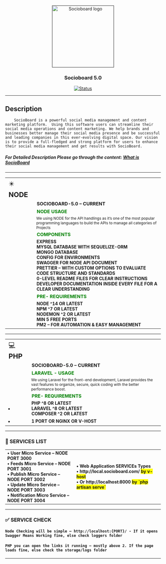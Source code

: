 <p align="center">
  <a href="" rel="noopener">
 <img height=200px src="http://socioboard.com/wp-content/uploads/2021/07/SocioBoard-v5-logo.png" alt="Socioboard logo"></a>
</p>

<h3 align="center">Socioboard 5.0</h3>

<div align="center">

[![Status](https://img.shields.io/badge/Features-Document-success.svg)]()
 
</div>

***

## Description

``` desc
    SocioBoard is a powerful social media management and content marketing platform.  Using this software users can streamline their social media operations and content marketing. We help brands and businesses better manage their social media presence and be successful and leading companies in this ever-evolving digital space. Our vision is to provide a full-fledged and strong platform for users to enhance their social media management and get results with SocioBoard.
```

##### For Detailed Description Please go through the content: [What is SocioBoard](https://github.com/socioboard/Socioboard-5.0#readme)

***

<table style="border:none">
  <tr>
    <td style="border:none;font-size:22px;"> ✴️ <span style="text-align:left;font-size:22px;font-weight:bold"> NODE <span> </td>
  </tr>
  <tr>
    <td style="border:none"></td>
    <td style="border:none;text-align:left;font-size:15px;font-weight:bold"> SOCIOBOARD-5.0 – CURRENT </td>
  </tr>
  <tr>
    <td style="border:none"></td>
    <td style="border:none;text-align:left;font-size:15px;font-weight:bold;color:green"> NODE USAGE </td>
  </tr>
  <tr style="padding-top:0px;margin-top:0px;">
    <td style="border:none"></td>
    <td style="border:none;text-align:left;font-size:12px;"> We using NODE for the API handlings as it’s one of the most popular programming languages to build the APIs to manage all categories of Projects </td>
  </tr>
  <tr>
    <td style="border:none"></td>
    <td style="border:none;text-align:left;font-size:15px;font-weight:bold;color:green"> COMPONENTS </td>
  </tr>
  <tr>
    <td style="border:none"></td>
    <td style="border:none;text-align:left;font-size:14px;font-weight:bold"> EXPRESS <br/>
    MYSQL DATABASE WITH SEQUELIZE-ORM <br/>
    MONGO DATABASE <br/>
    CONFIG FOR ENVIRONMENTS <br/>
    SWAGGER FOR NODE API DOCUMENT <br/>
    PRETTIER – WITH CUSTOM OPTIONS TO EVALUATE CODE STRUCTURE AND STANDARDS <br/>
    0-LEVEL README FILES FOR CLEAR INSTRUCTIONS <br/>
    DEVELOPER DOCUMENTATION INSIDE EVERY FILE FOR A CLEAR UNDERSTANDING <br/>
  </td>
  </tr>

  <tr>
    <td style="border:none"></td>
    <td style="border:none;text-align:left;font-size:15px;font-weight:bold;color:green"> PRE- REQUIREMENTS </td>
  </tr>
  <tr>
    <td style="border:none"></td>
    <td style="border:none;text-align:left;font-size:14px;font-weight:bold"> NODE ^14 OR LATEST <br/>
    NPM ^7 OR LATEST <br/>
    NODEMON ^2 OR LATEST <br/>
    MIN 5 FREE PORTS <br/>
    PM2 – FOR AUTOMATION & EASY MANAGEMENT <br/>
    </td>
  </tr>
</table>

***

<table style="border:none">
  <tr>
    <td style="border:none;font-size:22px;"> 💻 <span style="text-align:left;font-size:22px;font-weight:bold"> PHP <span> </td>
  </tr>
  <tr>
    <td style="border:none"></td>
    <td style="border:none;text-align:left;font-size:15px;font-weight:bold"> SOCIOBOARD-5.0 – CURRENT </td>
  </tr>
  <tr>
    <td style="border:none"></td>
    <td style="border:none;text-align:left;font-size:15px;font-weight:bold;color:green"> LARAVEL - USAGE </td>
  </tr>
  <tr style="padding-top:0px;margin-top:0px;">
    <td style="border:none"></td>
    <td style="border:none;text-align:left;font-size:12px;"> We using Laravel for the front-end development, Laravel provides the vast features to organize, secure, quick coding with the better performance boost. </td>
  </tr>

  <tr>
    <td style="border:none"></td>
    <td style="border:none;text-align:left;font-size:15px;font-weight:bold;color:green"> PRE- REQUIREMENTS </td>
  </tr>
  <tr>
    <td style="border:none">• <br /> </td>
    <td style="border:none;text-align:left;font-size:14px;font-weight:bold">
    PHP ^8 OR LATEST <br/>
    LARAVEL ^8 OR LATEST <br/>
    COMPOSER ^2 OR LATEST <br/>
    </td>
  </tr> 
   <tr>
    <td style="border:none">•</td>
    <td style="border:none;text-align:left;font-size:14px;font-weight:bold"> 1 PORT OR NGINX OR V-HOST
    </td>
  </tr>
</table>

***

### :1234: SERVICES LIST

<table style="border:none">
  <tr>
  <td style="border:none;text-align:left;font-size:14px;font-weight:bold"> •	User Micro Service – NODE PORT 3000 <br/>
  •	Feeds Micro Service – NODE PORT 3001 <br/>
  •	Publish Micro Service – NODE PORT 3002 <br/>
  •	Update Micro Service – NODE PORT 3003 <br/>
  •	Notification Micro Service – NODE PORT 3004 
    </td> 
    <td style="border:none;text-align:left;margin-top:0px;font-size:14px;font-weight:bold"> •	Web Application SERVICEs Types <br/>
    •	http://local.socioboard.com/ <span style="background-color:yellow">by v-host</span> <br/>
    •	Or http://localhost:8000  <span style="background-color:yellow"> by `php artisan serve` </span>
    </td>
  </tr>
</table>

***

### :white_check_mark: SERVICE CHECK


#### `Node Checking will be simple – http://localhost:{PORT}/ - If it opens Swagger Means Working fine, else check loggers folder`

#### `PHP you can open the links it running – mostly above 2. If the page loads fine, else check the storage/logs folder`

***
